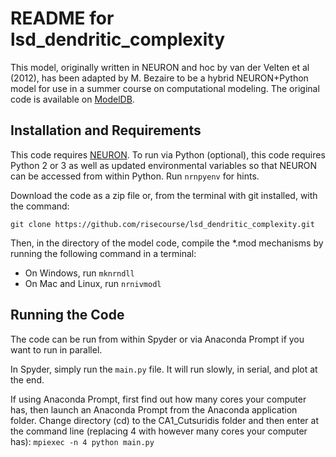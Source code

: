 # README for lsd_dendritic_complexity

This model, originally written in NEURON and hoc by van der Velten et al (2012), has been adapted by M. Bezaire to be a hybrid NEURON+Python model for use in a summer course on computational modeling. The original code is available on [ModelDB](https://senselab.med.yale.edu/modeldb/ShowModel?model=147514).

## Installation and Requirements

This code requires [NEURON](https://www.neuron.yale.edu/neuron/). To run via Python (optional), this code requires Python 2 or 3 as well as updated environmental variables so that NEURON can be accessed from within Python. Run `nrnpyenv` for hints.

Download the code as a zip file or, from the terminal with git installed, with the command:
```
git clone https://github.com/risecourse/lsd_dendritic_complexity.git
```

Then, in the directory of the model code, compile the *.mod mechanisms by running the following command in a terminal:
* On Windows, run `mknrndll`
* On Mac and Linux, run `nrnivmodl`

## Running the Code
The code can be run from within Spyder or via Anaconda Prompt if you want to run in parallel.

In Spyder, simply run the `main.py` file.  It will run slowly, in serial, and plot at the end.

If using Anaconda Prompt, first find out how many cores your computer has, then launch an Anaconda Prompt from the Anaconda application folder. Change directory (cd) to the CA1_Cutsuridis folder and then enter at the command line (replacing 4 with however many cores your computer has):
`mpiexec -n 4 python main.py`
